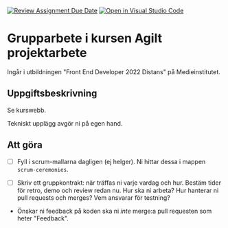 [![Review Assignment Due Date](https://classroom.github.com/assets/deadline-readme-button-24ddc0f5d75046c5622901739e7c5dd533143b0c8e959d652212380cedb1ea36.svg)](https://classroom.github.com/a/V_7RZ58X)
[![Open in Visual Studio Code](https://classroom.github.com/assets/open-in-vscode-718a45dd9cf7e7f842a935f5ebbe5719a5e09af4491e668f4dbf3b35d5cca122.svg)](https://classroom.github.com/online_ide?assignment_repo_id=11047437&assignment_repo_type=AssignmentRepo)
# Grupparbete i kursen Agilt projektarbete
Ingår i utbildningen "Front End Developer 2022 Distans" på Medieinstitutet.

## Uppgiftsbeskrivning
Se kurswebb.

Tekniskt upplägg avgör ni på egen hand.

## Att göra
- [ ] Fyll i scrum-mallarna dagligen (ej helger). Ni hittar dessa i mappen `scrum-ceremonies`.

- [ ] Skriv ett gruppkontrakt: när träffas ni varje vardag och hur. Bestäm tider för retro, demo och review redan nu. Hur ska ni arbeta? Hur hanterar ni pull requests och merges? Vem ansvarar för testning?

- Önskar ni feedback på koden ska ni _inte_ merge:a pull requesten som heter "Feedback".